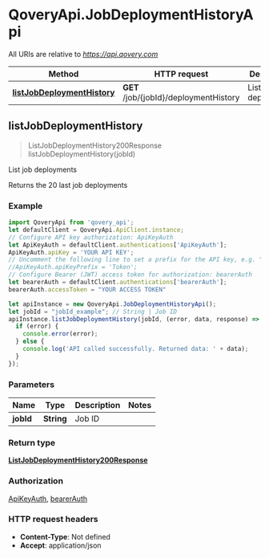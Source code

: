 # QoveryApi.JobDeploymentHistoryApi

All URIs are relative to *https://api.qovery.com*

Method | HTTP request | Description
------------- | ------------- | -------------
[**listJobDeploymentHistory**](JobDeploymentHistoryApi.md#listJobDeploymentHistory) | **GET** /job/{jobId}/deploymentHistory | List job deployments



## listJobDeploymentHistory

> ListJobDeploymentHistory200Response listJobDeploymentHistory(jobId)

List job deployments

Returns the 20 last job deployments

### Example

```javascript
import QoveryApi from 'qovery_api';
let defaultClient = QoveryApi.ApiClient.instance;
// Configure API key authorization: ApiKeyAuth
let ApiKeyAuth = defaultClient.authentications['ApiKeyAuth'];
ApiKeyAuth.apiKey = 'YOUR API KEY';
// Uncomment the following line to set a prefix for the API key, e.g. "Token" (defaults to null)
//ApiKeyAuth.apiKeyPrefix = 'Token';
// Configure Bearer (JWT) access token for authorization: bearerAuth
let bearerAuth = defaultClient.authentications['bearerAuth'];
bearerAuth.accessToken = "YOUR ACCESS TOKEN"

let apiInstance = new QoveryApi.JobDeploymentHistoryApi();
let jobId = "jobId_example"; // String | Job ID
apiInstance.listJobDeploymentHistory(jobId, (error, data, response) => {
  if (error) {
    console.error(error);
  } else {
    console.log('API called successfully. Returned data: ' + data);
  }
});
```

### Parameters


Name | Type | Description  | Notes
------------- | ------------- | ------------- | -------------
 **jobId** | **String**| Job ID | 

### Return type

[**ListJobDeploymentHistory200Response**](ListJobDeploymentHistory200Response.md)

### Authorization

[ApiKeyAuth](../README.md#ApiKeyAuth), [bearerAuth](../README.md#bearerAuth)

### HTTP request headers

- **Content-Type**: Not defined
- **Accept**: application/json

